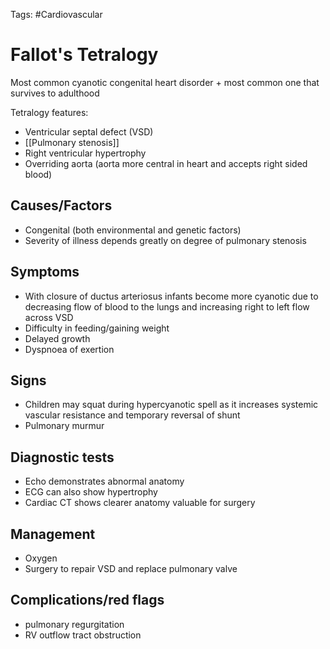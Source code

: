 Tags: #Cardiovascular

# Fallot's Tetralogy

Most common cyanotic congenital heart disorder + most common one that survives to adulthood

Tetralogy features:

- Ventricular septal defect (VSD)
- [[Pulmonary stenosis]]
- Right ventricular hypertrophy
- Overriding aorta (aorta more central in heart and accepts right sided blood)

## Causes/Factors

- Congenital (both environmental and genetic factors)
- Severity of illness depends greatly on degree of pulmonary stenosis

## Symptoms

- With closure of ductus arteriosus infants become more cyanotic due to decreasing flow of blood to the lungs and increasing right to left flow across VSD
- Difficulty in feeding/gaining weight
- Delayed growth
- Dyspnoea of exertion

## Signs

- Children may squat during hypercyanotic spell as it increases systemic vascular resistance and temporary reversal of shunt
- Pulmonary murmur

## Diagnostic tests

- Echo demonstrates abnormal anatomy
- ECG can also show hypertrophy
- Cardiac CT shows clearer anatomy valuable for surgery

## Management

- Oxygen
- Surgery to repair VSD and replace pulmonary valve

## Complications/red flags

- pulmonary regurgitation
- RV outflow tract obstruction


